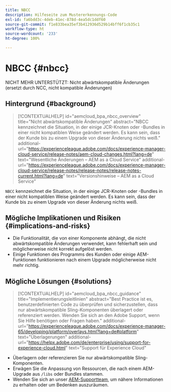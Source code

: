```yaml
---
title: NBCC
description: Hilfeseite zum Mustererkennungs-Code
exl-id: fa6bdd3c-4deb-41ec-878d-4ea5dc1ddf60
source-git-commit: f1e833bea35ef3b412936d529b14bff6f1cb35c1
workflow-type: ht
source-wordcount: '233'
ht-degree: 100%

---
```


# NBCC {#nbcc}

NICHT MEHR UNTERSTÜTZT: Nicht abwärtskompatible Änderungen (ersetzt durch NCC, nicht kompatible Änderungen)

## Hintergrund {#background}

>[!CONTEXTUALHELP]
>id="aemcloud_bpa_nbcc_overview"
>title="Nicht abwärtskompatible Änderungen"
>abstract="NBCC kennzeichnet die Situation, in der einige JCR-Knoten oder -Bundles in einer nicht kompatiblen Weise geändert werden. Es kann sein, dass der Kunde bis zu einem Upgrade von dieser Änderung nichts weiß."
>additional-url="https://experienceleague.adobe.com/docs/experience-manager-cloud-service/release-notes/aem-cloud-changes.html?lang=de" text="Wesentliche Änderungen – AEM as a Cloud Service"
>additional-url="https://experienceleague.adobe.com/docs/experience-manager-cloud-service/release-notes/release-notes/release-notes-current.html?lang=de" text="Versionshinweise – AEM as a Cloud Service"

`NBCC` kennzeichnet die Situation, in der einige JCR-Knoten oder -Bundles in einer nicht kompatiblen Weise geändert werden. Es kann sein, dass der Kunde bis zu einem Upgrade von dieser Änderung nichts weiß.

## Mögliche Implikationen und Risiken {#implications-and-risks}

* Die Funktionalität, die von einer Komponente abhängt, die nicht abwärtskompatible Änderungen verwendet, kann fehlerhaft sein und möglicherweise nicht korrekt aufgelöst werden.
* Einige Funktionen des Programms des Kunden oder einige AEM-Funktionen funktionieren nach einem Upgrade möglicherweise nicht mehr richtig.

## Mögliche Lösungen {#solutions}

>[!CONTEXTUALHELP]
>id="aemcloud_bpa_nbcc_guidance"
>title="Implementierungsleitlinien"
>abstract="Best Practice ist es, benutzerdefinierten Code zu überprüfen und sicherzustellen, dass nur abwärtskompatible Sling-Komponenten überlagert oder referenziert werden. Wenden Sie sich an den Adobe Support, wenn Sie Hilfe benötigen oder Fragen haben."
>additional-url="https://experienceleague.adobe.com/docs/experience-manager-65/developing/platform/overlays.html?lang=de#platform" text="Überlagerungen"
>additional-url="https://helpx.adobe.com/de/enterprise/using/support-for-experience-cloud.html" text="Support für Experience Cloud"

* Überlagern oder referenzieren Sie nur abwärtskompatible Sling-Komponenten.
* Erwägen Sie die Anpassung von Ressourcen, die nach einem AEM-Upgrade aus `/libs` oder Bundles stammen.
* Wenden Sie sich an unser [AEM-Supportteam](https://helpx.adobe.com/de/enterprise/using/support-for-experience-cloud.html), um nähere Informationen zu erhalten oder um Bedenken auszuräumen.
